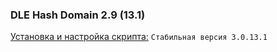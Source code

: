 ### DLE Hash Domain 2.9 (13.1)
[Установка и настройка скрипта:](https://github.com/coolbylink/dlehashdomain/wiki/Установка-и-обновления) `Стабильная версия 3.0.13.1`
